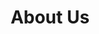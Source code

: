 ---
title : "About Us"
description : "What is EasyCloudHost.de doing?"
layout : "about"
draft : false

about_us_:
  title: "Our mission is to help you scale through smart solutions"
  subtitle: "About EasyServices by EasyCloudHost.de"
  image: "images/about/about-11.jpg"
  content: "We have spent way too much time with tedious DevOp-Tasks in the past, which can easily be automated. This is how the idea of EasyServices at EasyCloudHost.de was born.
  <br><br>
  I, Justin Güse, am the founder of EasyCloudHost.de and Datafortress.cloud. After working for Porsche Holding in an innovation/data science division, where I developed many projects ranging from Big Data to Virtual Reality (see portfolio), I decided to found my own company. During my time at Porsche, I observed that many agencies or consultants do not have the main goal to satisfy their clients’ needs as the main priority, but rather how to achieve the minimal needed tasks in the shortest amount of time."

  
who_we_are:
  title: "The great story starts with a great team"
  lead: "Justin is a Freelance Data Engineer / Solution Architect working on AWS and Kubernetes projects,"
  content: " where he helped customers to make use of their data. Whilst working on these projects, he soon discovered that a lot of parts were repetitive, and programmed own little helper scripts and SAAS applications to make his life easier. Soon he discovered, that his collection of tools and services could be wrapped into a whole new offering, and help other people struggling with the same problems."
  
what_we_offer:
  title: "What We Offer?"
  lead: "Start-to-End solutions. We do not like to consult, and then leave the task. With us, you will get a full solution. In our proposal, we will detail each part seperately, meaning you can choose and select different packages, giving you full transparency."
  content: "  
  
  * Full Transparency

  * Complete solutions, not just consultation

  * Getting things done mentality
  
  "


############# Feature ####################
feature:
- name: "Analysis"
  icon: "fas fa-mouse-pointer"
  content: "When starting to work with us, we are first analyzing your status quo. What can be improved? What is already existing?"
  
- name: "Accept our proposal"
  icon: "fas fa-file-alt"
  content: "We will propose different solutions seperately. Meaning you can choose what you want, and what can wait."
  
- name: "Quick results"
  icon: "fas fa-briefcase"
  content: "We like to work fast. You will stay informed about what we do, and we will get to work immediately."
  

############# Core Value ####################
core_value:
  title: "Our Core Values"
  subtitle: "Values We live by"
  content: "You should not have to worry about speed of your servers, or resource limits. Focus your attention on where your business needs it, and leave the handling of technology to us. We are experts in Hosting of Data and Applications according to EU and German regulations, and can scale deployments easily using either the public cloud like AWS, or a private Datacenter which runs Kubernetes."
  core_value_item:
  - name: "Quality"
    content: "Only the best quality establishes a trust-based relationship and develops long-term cooperation."
    
  - name: "Speed"
    content: "We utilize a strategy called rapid prototyping, which iterates and presents you with several milestones during our development, to both test ideas, and avoid a final product that does not fit your requirements."
    
  - name: "Technology"
    content: "To achieve our task and to give the best fitting consultation, we are constantly scouting and applying the newest technology to stay an industry leader."
    
  - name: "Data-driven"
    content: "No one should 'guess' what can work or not. We are constantly tracking and adapting our processes depending on data."



################# Team ###################
team:
  title: "Some of our Team members"
  subtitle: "Experts for every Topic"
  description: "With us, you will get an expert for every topic"

  team_member:
  - name: "Justin Güse"
    designation: "CEO & Co-Founder"
    image: "images/team/justin-circle.jpg"
    description: "Loves Data in Kubernetes & AWS, plays Guitar and enjoys summer days at the lake."
    social:
      - name: "Github"
        icon: "fab fa-github"
        link: "https://github.com/JustinGuese"
      - name: "Linkedin"
        icon: "fab fa-linkedin"
        link: "https://www.linkedin.com/in/justin-guese/"

  - name: "Ralph Edwards"
    designation: "Frontend Developer"
    image: "images/team/04.webp"
    description: "React Geek, loves Web3 and hiking."
    image: "images/about/team-4.jpg"
    social:
      - name: "facebook"
        icon: "fab fa-facebook"
        link: "#"
        
      - name: "twitter"
        icon: "fab fa-twitter"
        link: "#"
        
      - name: "instagram"
        icon: "fab fa-instagram"
        link: "#"

  - name: "Kathryn Murphy"
    designation: "Support & PM"
    description: "Helps to answer questions and takes care of project management tasks. Loves her dog and walks in the forest."
    image: "images/about/team-1.jpg"
    social:
      - name: "facebook"
        icon: "fab fa-facebook"
        link: "#"
        
      - name: "instagram"
        icon: "fab fa-instagram"
        link: "#"


---